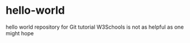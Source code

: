 # hello-world
hello world repository for Git tutorial 
W3Schools is not as helpful as one might hope
